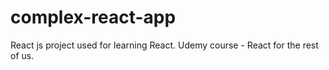# complex-react-app

React js project used for learning React.  Udemy course - React for the rest of us.
